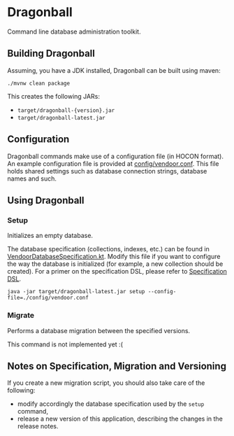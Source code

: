 # Dragonball

Command line database administration toolkit.

## Building Dragonball

Assuming, you have a JDK installed, Dragonball can be built using maven:

~~~~
./mvnw clean package
~~~~

This creates the following JARs:

  * `target/dragonball-{version}.jar`
  * `target/dragonball-latest.jar`

## Configuration

Dragonball commands make use of a configuration file (in HOCON format). An example configuration file is provided at [config/vendoor.conf](config/vendoor.conf). This file holds shared settings such as database connection strings, database names and such.

## Using Dragonball

### Setup

Initializes an empty database.

The database specification (collections, indexes, etc.) can be found in [VendoorDatabaseSpecification.kt](src/main/kotlin/me/vendoor/dragonball/specification/VendoorDatabaseSpecification.kt). Modify this file if you want to configure the way the database is initialized (for example, a new collection should be created). For a primer on the specification DSL, please refer to [Specification DSL](docs/specification-dsl.md).

~~~~
java -jar target/dragonball-latest.jar setup --config-file=./config/vendoor.conf
~~~~

### Migrate

Performs a database migration between the specified versions.

This command is not implemented yet :(

## Notes on Specification, Migration and Versioning

If you create a new migration script, you should also take care of the following:

  * modify accordingly the database specification used by the `setup` command,
  * release a new version of this application, describing the changes in the release notes.
